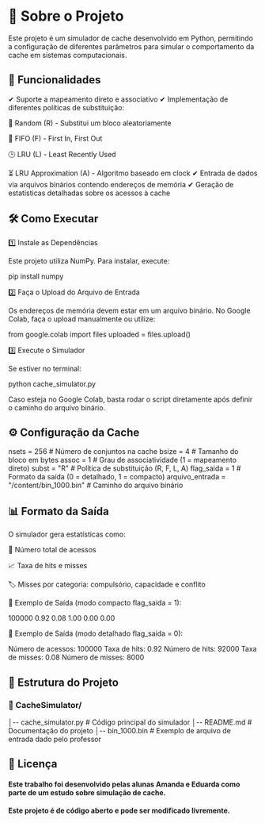 # 📌 Sobre o Projeto

Este projeto é um simulador de cache desenvolvido em Python, permitindo a configuração de diferentes parâmetros para simular o comportamento da cache em sistemas computacionais.

## 🔹 Funcionalidades

✔ Suporte a mapeamento direto e associativo
✔ Implementação de diferentes políticas de substituição:

🔄 Random (R) - Substitui um bloco aleatoriamente

🔁 FIFO (F) - First In, First Out

🕒 LRU (L) - Least Recently Used

⏳ LRU Approximation (A) - Algoritmo baseado em clock
✔ Entrada de dados via arquivos binários contendo endereços de memória
✔ Geração de estatísticas detalhadas sobre os acessos à cache

## 🛠️ Como Executar

1️⃣ Instale as Dependências

Este projeto utiliza NumPy. Para instalar, execute:

pip install numpy

2️⃣ Faça o Upload do Arquivo de Entrada

Os endereços de memória devem estar em um arquivo binário. No Google Colab, faça o upload manualmente ou utilize:

from google.colab import files
uploaded = files.upload()

3️⃣ Execute o Simulador

Se estiver no terminal:

python cache_simulator.py

Caso esteja no Google Colab, basta rodar o script diretamente após definir o caminho do arquivo binário.

## ⚙️ Configuração da Cache


nsets = 256       # Número de conjuntos na cache
bsize = 4         # Tamanho do bloco em bytes
assoc = 1         # Grau de associatividade (1 = mapeamento direto)
subst = "R"       # Política de substituição (R, F, L, A)
flag_saida = 1    # Formato da saída (0 = detalhado, 1 = compacto)
arquivo_entrada = "/content/bin_1000.bin"  # Caminho do arquivo binário

## 📊 Formato da Saída

O simulador gera estatísticas como:

📌 Número total de acessos

📈 Taxa de hits e misses

🏷 Misses por categoria: compulsório, capacidade e conflito

🔹 Exemplo de Saída (modo compacto flag_saida = 1):

100000 0.92 0.08 1.00 0.00 0.00

🔹 Exemplo de Saída (modo detalhado flag_saida = 0):

Número de acessos: 100000
Taxa de hits: 0.92   Número de hits: 92000
Taxa de misses: 0.08 Número de misses: 8000

## 📂 Estrutura do Projeto

### 📁 CacheSimulator/
│-- cache_simulator.py  # Código principal do simulador
│-- README.md           # Documentação do projeto
│-- bin_1000.bin        # Exemplo de arquivo de entrada dado pelo professor

## 📜 Licença

#### Este trabalho foi desenvolvido pelas alunas Amanda e Eduarda como parte de um estudo sobre simulação de cache.
#### Este projeto é de código aberto e pode ser modificado livremente.
